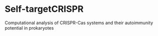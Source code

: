 # Self-targetCRISPR
Computational analysis of CRISPR-Cas systems and their autoimmunity potential in prokaryotes 
